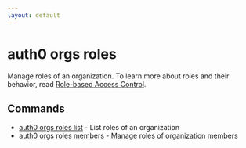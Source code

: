 ```yaml
---
layout: default
---
```

# auth0 orgs roles

Manage roles of an organization. To learn more about roles and their behavior, read [Role-based Access Control](https://auth0.com/docs/manage-users/access-control/rbac).

## Commands

- [auth0 orgs roles list](auth0_orgs_roles_list.md) - List roles of an organization
- [auth0 orgs roles members](auth0_orgs_roles_members.md) - Manage roles of organization members


